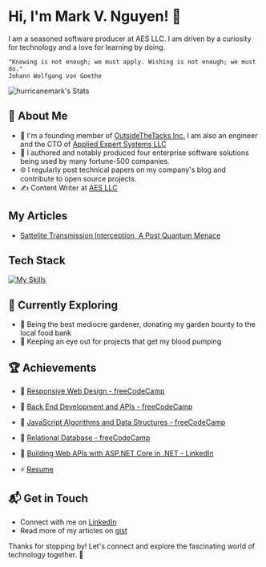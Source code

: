 # Hi, I'm Mark V. Nguyen! 👋

I am a seasoned software producer at AES LLC. I am driven by a curiosity for technology and a love for learning by doing. 

    "Knowing is not enough; we must apply. Wishing is not enough; we must do."
    Johann Wolfgang von Goethe

![hurricanemark's Stats](https://github-readme-stats.vercel.app/api?username=hurricanemark&theme=vue-dark&show_icons=true&hide_border=true&count_private=true)

## 🚀 About Me

- 🔭 I'm a founding member of [OutsideTheTacks Inc.](https://outsidethestacks.com)  I am also an engineer and the CTO of [Applied Expert Systems LLC](https://new.aesclever.com)
- 📝 I authored and notably produced four enterprise software solutions being used by many fortune-500 companies.
- 🌐 I regularly post technical papers on my company's blog and contribute to open source projects.
- ✍️ Content Writer at [AES LLC](https://new.aesclever.com/newsflash)

## My Articles
- [Sattelite Transmission Interception, A Post Quantum Menace](https://gist.github.com/aesclever/895d3ae6b3e47cfd665d97fdf82e4795)


## Tech Stack
[![My Skills](https://skillicons.dev/icons?i=cs,cpp,python,java,js,bash,docker,git,jenkins,html,css)](https://skillicons.dev)

## 🌱 Currently Exploring

- 🚀 Being the best mediocre gardener, donating my garden bounty to the local food bank
- 🚀 Keeping an eye out for projects that get my blood pumping

 ## 🏆 Achievements

- 🌟   [Responsive Web Design - freeCodeCamp](https://freecodecamp.org/certification/marknltv/responsive-web-design)

- 🌟   [Back End Development and APIs - freeCodeCamp](https://freecodecamp.org/certification/marknltv/back-end-development-and-apis)

- 🌟   [JavaScript Algorithms and Data Structures - freeCodeCamp](https://freecodecamp.org/certification/marknltv/javascript-algorithms-and-data-structures)

- 🌟   [Relational Database - freeCodeCamp](https://freecodecamp.org/certification/marknltv/relational-database-v8)

- 🌟   [Building Web APIs with ASP.NET Core in .NET - LinkedIn](https://www.linkedin.com/learning/certificates/180b8c4d006dabad1bfe8b57a9290a34d104e354d8f66f1c4a8c49aa31922457)

- ⚡ [Resume](https://gist.github.com/hurricanemark/10fe4d8bbb07d766549dce6f6ec74ce9)
 
## 📬 Get in Touch

- Connect with me on [LinkedIn](https://linkedin.com/in/marknltv)
- Read more of my articles on [gist](https://gist.github.com/hurricanemark/)

Thanks for stopping by! Let's connect and explore the fascinating world of technology together. 🚀



<!--

Here are some ideas to get you started:

- 🔭 I’m currently working on ...
- 🌱 I’m currently learning ...
- 👯 I’m looking to collaborate on ...
- 🤔 I’m looking for help with ...
- 💬 Ask me about ...
- 📫 How to reach me: ...
- 😄 Pronouns: ...
- ⚡ Fun fact: ...
-->



<!--
**hurricanemark/hurricanemark** is a ✨ _special_ ✨ repository because its `README.md` (this file) appears on your GitHub profile.

Here are some ideas to get you started:

- 🔭 I’m currently working on ...
- 🌱 I’m currently learning ...
- 👯 I’m looking to collaborate on ...
- 🤔 I’m looking for help with ...
- 💬 Ask me about ...
- 📫 How to reach me: ...
- 😄 Pronouns: ...
- ⚡ Fun fact: ...
-->
